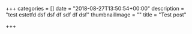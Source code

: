 +++
categories = []
date = "2018-08-27T13:50:54+00:00"
description = "test estetfd dsf dsf  df sdf df dsf"
thumbnailImage = ""
title = "Test post"

+++
